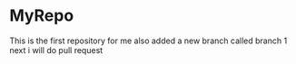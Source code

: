 # MyRepo
This is the first repository for me
also added a new branch called branch 1
next i will do pull request

